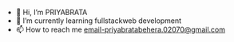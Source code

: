 - 👋 Hi, I’m PRIYABRATA
- 🌱 I’m currently learning fullstackweb development
- 📫 How to reach me email-priyabratabehera.02070@gmail.com

<!---
priyabrata0611/priyabrata0611 is a ✨ special ✨ repository because its `README.md` (this file) appears on your GitHub profile.
You can click the Preview link to take a look at your changes.
--->
